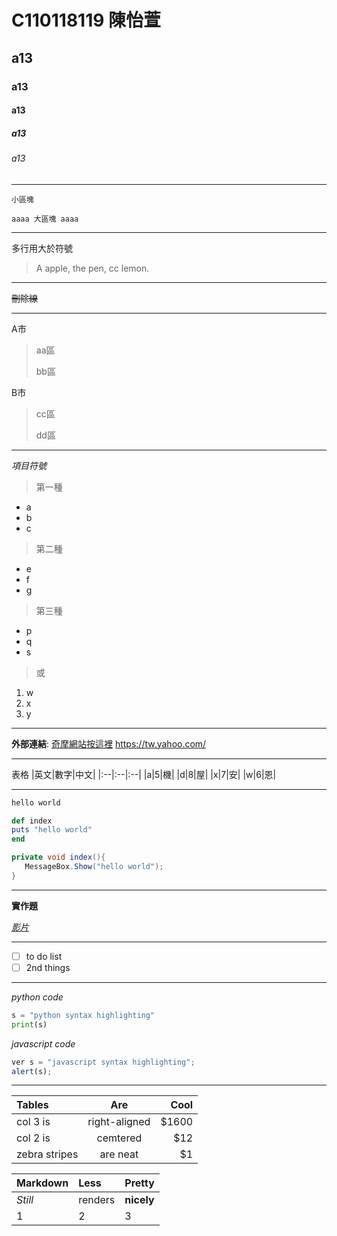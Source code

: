 # C110118119 陳怡萱
## a13
### a13
#### a13
##### a13
###### a13
---
`小區塊`
```
aaaa 大區塊 aaaa
```
***
多行用大於符號
> A apple,
> the pen,
> cc lemon.

___
~~刪除線~~

---

A市
> aa區
>
> bb區

B市
> cc區
>
> dd區

***

*項目符號*
>第一種
* a
* b
* c
>第二種
+ e
+ f
+ g
>第三種
- p
- q
- s
>或
1. w
2. x
3. y
---
**外部連結**:
[奇摩網站按這裡](https://tw.yahoo.com/)
<https://tw.yahoo.com/>
***
表格
|英文|數字|中文|
|:--|:--|:--|
|a|5|機|
|d|8|屋|
|x|7|安|
|w|6|恩|

---
```js
hello world
```
```ruby
def index
puts "hello world"
end
```
```csharp
private void index(){
   MessageBox.Show("hello world");
}
```
---
**實作題**

*[影片](https://www.youtube.com/watch?v=sSm2dRarhPo)*

---
- [ ] to do list
- [ ] 2nd things
---
*python code*
```python
s = "python syntax highlighting"
print(s)
```

*javascript code*
```js
ver s = "javascript syntax highlighting";
alert(s);
```
---
| **Tables**  |**Are**      |**Cool**|
|:------------|:-------------:|----:|
|col 3 is     |right-aligned|$1600|
|col 2 is     |cemtered     |$12|
|zebra stripes|are neat     |$1|

|**Markdown**|**Less**|**Pretty**|
|:-----------|:--------|:--------|
|*Still*|renders|**nicely**|
|1|2|3|














